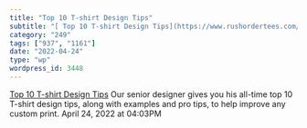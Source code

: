 ```yaml
---
title: "Top 10 T-shirt Design Tips"
subtitle: "[ Top 10 T-shirt Design Tips](https://www.rushordertees.com/blog/10-t-shirt-design-tips-for-better-r..."
category: "249"
tags: ["937", "1161"]
date: "2022-04-24"
type: "wp"
wordpress_id: 3448
---
```

[ Top 10 T-shirt Design Tips](https://www.rushordertees.com/blog/10-t-shirt-design-tips-for-better-results/)
 Our senior designer gives you his all-time top 10 T-shirt design tips, along with examples and pro tips, to help improve any custom print.
April 24, 2022 at 04:03PM